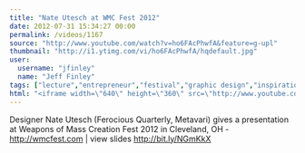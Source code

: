 ```yaml
---
title: "Nate Utesch at WMC Fest 2012"
date: 2012-07-31 15:34:27 00:00
permalink: /videos/1167
source: "http://www.youtube.com/watch?v=ho6FAcPhwfA&feature=g-upl"
thumbnail: "http://i1.ytimg.com/vi/ho6FAcPhwfA/hqdefault.jpg"
user:
  username: "jfinley"
  name: "Jeff Finley"
tags: ["lecture","entrepreneur","festival","graphic design","inspirational","design conference","wmc fest","cleveland","speaker","diy","ohio","midwest"]
html: "<iframe width=\"640\" height=\"360\" src=\"http://www.youtube.com/embed/ho6FAcPhwfA?wmode=transparent&fs=1&feature=oembed\" frameborder=\"0\" allowfullscreen></iframe>"
---
```


Designer Nate Utesch (Ferocious Quarterly, Metavari) gives a presentation at Weapons of Mass Creation Fest 2012 in Cleveland, OH - http://wmcfest.com | view slides http://bit.ly/NGmKkX